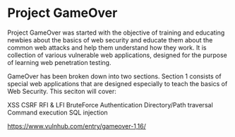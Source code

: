 # Project GameOver 

Project GameOver was started with the objective of training and educating newbies about the basics of web security and educate them about the common web attacks and help them understand how they work. It is collection of various vulnerable web applications, designed for the purpose of learning web penetration testing.

GameOver has been broken down into two sections. Section 1 consists of special web applications that are designed especially to teach the basics of Web Security. This seciton will cover:

XSS
CSRF
RFI & LFI
BruteForce Authentication
Directory/Path traversal
Command execution
SQL injection

https://www.vulnhub.com/entry/gameover-1,16/

